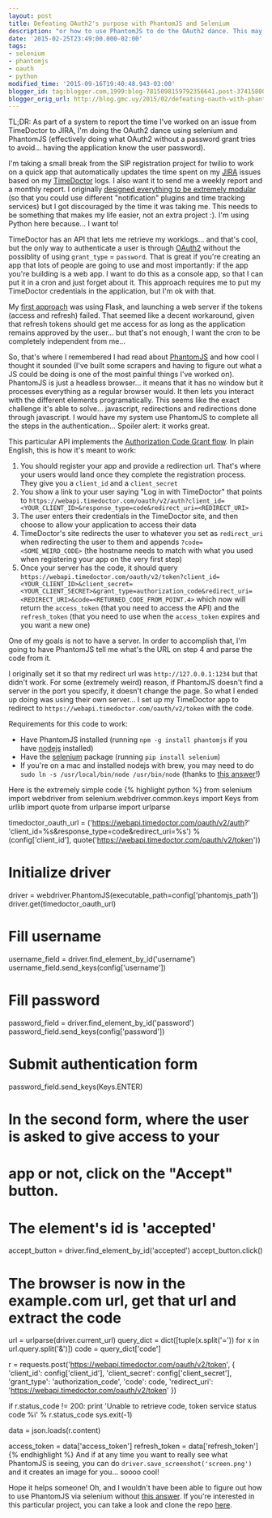 ```yaml
---
layout: post
title: Defeating OAuth2's purpose with PhantomJS and Selenium
description: "or how to use PhantomJS to do the OAuth2 dance. This may not be particularly interesting for you if you've already used it, but when I wrote this I felt great."
date: '2015-02-25T23:49:00.000-02:00'
tags:
- selenium
- phantomjs
- oauth
- python
modified_time: '2015-09-16T19:40:48.943-03:00'
blogger_id: tag:blogger.com,1999:blog-7815098159792356641.post-3741580046731553688
blogger_orig_url: http://blog.gmc.uy/2015/02/defeating-oauth-with-phantomjs.html
---
```

TL;DR: As part of a system to report the time I've worked on an issue from TimeDoctor to JIRA, I'm doing the OAuth2 dance using selenium and PhantomJS (effectively doing what OAuth2 without a password grant tries to avoid... having the application know the user password).

<!--more-->
I'm taking a small break from the SIP registration project for twilio to work on a quick app that automatically updates the time spent on my [JIRA](https://www.atlassian.com/software/jira) issues based on my [TimeDoctor](https://www.timedoctor.com/#545c29e26f8ab) logs. I also want it to send me a weekly report and a monthly report. I originally [designed everything to be extremely modular](https://gitlab.gmc.uy/gervasio/horas/tree/master) (so that you could use different "notification" plugins and time tracking services) but I got discouraged by the time it was taking me. This needs to be something that makes my life easier, not an extra project :). I'm using Python here because... I want to!

TimeDoctor has an API that lets me retrieve my worklogs... and that's cool, but the only way to authenticate a user is through [OAuth2](https://oauth.net/2/) without the possiblity of using `grant_type` = `password`. That is great if you're creating an app that lots of people are going to use and most importantly: if the app you're building is a web app. I want to do this as a console app, so that I can put it in a cron and just forget about it. This approach requires me to put my TimeDoctor credentials in the application, but I'm ok with that.

My [first approach](https://github.com/g3rv4/hours/blob/76f9c227268ac911d2417ff1cd5b0775581756c1/run.py) was using Flask, and launching a web server if the tokens (access and refresh) failed. That seemed like a decent workaround, given that refresh tokens should get me access for as long as the application remains approved by the user... but that's not enough, I want the cron to be completely independent from me...

So, that's where I remembered I had read about [PhantomJS](http://phantomjs.org/) and how cool I thought it sounded (I've built some scrapers and having to figure out what a JS could be doing is one of the most painful things I've worked on). PhantomJS is just a headless browser... it means that it has no window but it processes everything as a regular browser would. It then lets you interact with the different elements programatically. This seems like the exact challenge it's able to solve... javascript, redirections and redirections done through javascript. I would have my system use PhantomJS to complete all the steps in the authentication... Spoiler alert: it works great.

This particular API implements the [Authorization Code Grant flow](https://tools.ietf.org/html/draft-ietf-oauth-v2-31#section-4.1). In plain English, this is how it's meant to work:

1. You should register your app and provide a redirection url. That's where your users would land once they complete the registration process. They give you a `client_id` and a `client_secret`
2. You show a link to your user saying "Log in with TimeDoctor" that points to `https://webapi.timedoctor.com/oauth/v2/auth?client_id=<YOUR_CLIENT_ID>&response_type=code&redirect_uri=<REDIRECT_URI>`
3. The user enters their credentials in the TimeDoctor site, and then choose to allow your application to access their data
4. TimeDoctor's site redirects the user to whatever you set as `redirect_uri` when redirecting the user to them and appends `?code=<SOME_WEIRD_CODE>` (the hostname needs to match with what you used when registering your app on the very first step)
5. Once your server has the code, it should query `https://webapi.timedoctor.com/oauth/v2/token?client_id=<YOUR_CLIENT_ID>&client_secret=<YOUR_CLIENT_SECRET>&grant_type=authorization_code&redirect_uri=<REDIRECT_URI>&code=<RETURNED_CODE_FROM_POINT.4>` which now will return the `access_token` (that you need to access the API) and the `refresh_token` (that you need to use when the `access_token` expires and you want a new one)

One of my goals is not to have a server. In order to accomplish that, I'm going to have PhantomJS tell me what's the URL on step 4 and parse the code from it.

I originally set it so that my redirect url was `http://127.0.0.1:1234` but that didn't work. For some (extremely weird) reason, if PhantomJS doesn't find a server in the port you specify, it doesn't change the page. So what I ended up doing was using their own server... I set up my TimeDoctor app to redirect to `https://webapi.timedoctor.com/oauth/v2/token` with the code.

Requirements for this code to work:

* Have PhantomJS installed (running `npm -g install phantomjs` if you have [nodejs](https://nodejs.org/en/) installed)
* Have the [selenium](https://pypi.python.org/pypi/selenium) package (running `pip install selenium`)
* If you're on a mac and installed nodejs with brew, you may need to do `sudo ln -s /usr/local/bin/node /usr/bin/node` (thanks to [this answer](http://stackoverflow.com/a/15699761/920295)!)

Here is the extremely simple code
{% highlight python %}
from selenium import webdriver
from selenium.webdriver.common.keys import Keys
from urllib import quote
from urlparse import urlparse

timedoctor_oauth_url = ('https://webapi.timedoctor.com/oauth/v2/auth?'
                       'client_id=%s&response_type=code&redirect_uri=%s')
                       % (config['client_id'],
                          quote('https://webapi.timedoctor.com/oauth/v2/token'))

# Initialize driver
driver = webdriver.PhantomJS(executable_path=config['phantomjs_path'])
driver.get(timedoctor_oauth_url)

# Fill username
username_field = driver.find_element_by_id('username')
username_field.send_keys(config['username'])

# Fill password
password_field = driver.find_element_by_id('password')
password_field.send_keys(config['password'])

# Submit authentication form
password_field.send_keys(Keys.ENTER)

# In the second form, where the user is asked to give access to your
# app or not, click on the "Accept" button.
# The element's id is 'accepted'
accept_button = driver.find_element_by_id('accepted')
accept_button.click()

# The browser is now in the example.com url, get that url and extract the code
url = urlparse(driver.current_url)
query_dict = dict([tuple(x.split('=')) for x in url.query.split('&')])
code = query_dict['code']

r = requests.post('https://webapi.timedoctor.com/oauth/v2/token', {
    'client_id': config['client_id'],
    'client_secret': config['client_secret'],
    'grant_type': 'authorization_code',
    'code': code,
    'redirect_uri': 'https://webapi.timedoctor.com/oauth/v2/token'
})

if r.status_code != 200:
    print 'Unable to retrieve code, token service status code %i' % r.status_code
    sys.exit(-1)

data = json.loads(r.content)

access_token = data['access_token']
refresh_token = data['refresh_token']
{% endhighlight %}
And if at any time you want to really see what PhantomJS is seeing, you can do `driver.save_screenshot('screen.png')` and it creates an image for you... soooo cool!

Hope it helps someone! Oh, and I wouldn't have been able to figure out how to use PhantomJS via selenium without [this answer](http://stackoverflow.com/a/15699761/920295). If you're interested in this particular project, you can take a look and clone the repo [here](https://github.com/g3rv4/hours).

